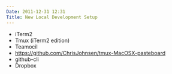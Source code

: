 ```yaml
---
Date: 2011-12-31 12:31
Title: New Local Development Setup
---
```


* iTerm2
* Tmux (iTerm2 edition)
* Teamocil
* https://github.com/ChrisJohnsen/tmux-MacOSX-pasteboard
* github-cli
* Dropbox